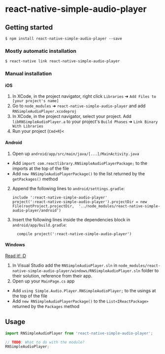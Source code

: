 
# react-native-simple-audio-player

## Getting started

`$ npm install react-native-simple-audio-player --save`

### Mostly automatic installation

`$ react-native link react-native-simple-audio-player`

### Manual installation


#### iOS

1. In XCode, in the project navigator, right click `Libraries` ➜ `Add Files to [your project's name]`
2. Go to `node_modules` ➜ `react-native-simple-audio-player` and add `RNSimpleAudioPlayer.xcodeproj`
3. In XCode, in the project navigator, select your project. Add `libRNSimpleAudioPlayer.a` to your project's `Build Phases` ➜ `Link Binary With Libraries`
4. Run your project (`Cmd+R`)<

#### Android

1. Open up `android/app/src/main/java/[...]/MainActivity.java`
  - Add `import com.reactlibrary.RNSimpleAudioPlayerPackage;` to the imports at the top of the file
  - Add `new RNSimpleAudioPlayerPackage()` to the list returned by the `getPackages()` method
2. Append the following lines to `android/settings.gradle`:
  	```
  	include ':react-native-simple-audio-player'
  	project(':react-native-simple-audio-player').projectDir = new File(rootProject.projectDir, 	'../node_modules/react-native-simple-audio-player/android')
  	```
3. Insert the following lines inside the dependencies block in `android/app/build.gradle`:
  	```
      compile project(':react-native-simple-audio-player')
  	```

#### Windows
[Read it! :D](https://github.com/ReactWindows/react-native)

1. In Visual Studio add the `RNSimpleAudioPlayer.sln` in `node_modules/react-native-simple-audio-player/windows/RNSimpleAudioPlayer.sln` folder to their solution, reference from their app.
2. Open up your `MainPage.cs` app
  - Add `using Simple.Audio.Player.RNSimpleAudioPlayer;` to the usings at the top of the file
  - Add `new RNSimpleAudioPlayerPackage()` to the `List<IReactPackage>` returned by the `Packages` method


## Usage
```javascript
import RNSimpleAudioPlayer from 'react-native-simple-audio-player';

// TODO: What to do with the module?
RNSimpleAudioPlayer;
```
  